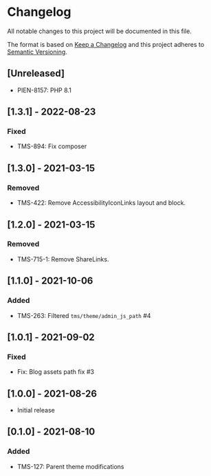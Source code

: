 # Changelog

All notable changes to this project will be documented in this file.

The format is based on [Keep a Changelog](http://keepachangelog.com/en/1.0.0/)
and this project adheres to [Semantic Versioning](http://semver.org/spec/v2.0.0.html).

## [Unreleased]

- PIEN-8157: PHP 8.1

## [1.3.1] - 2022-08-23

### Fixed

- TMS-894: Fix composer

## [1.3.0] - 2021-03-15

### Removed
- TMS-422: Remove AccessibilityIconLinks layout and block.

## [1.2.0] - 2021-03-15

### Removed
- TMS-715-1: Remove ShareLinks.

## [1.1.0] - 2021-10-06

### Added

- TMS-263: Filtered `tms/theme/admin_js_path` #4

## [1.0.1] - 2021-09-02

### Fixed

- Fix: Blog assets path fix #3

## [1.0.0] - 2021-08-26

- Initial release

## [0.1.0] - 2021-08-10

### Added

- TMS-127: Parent theme modifications
